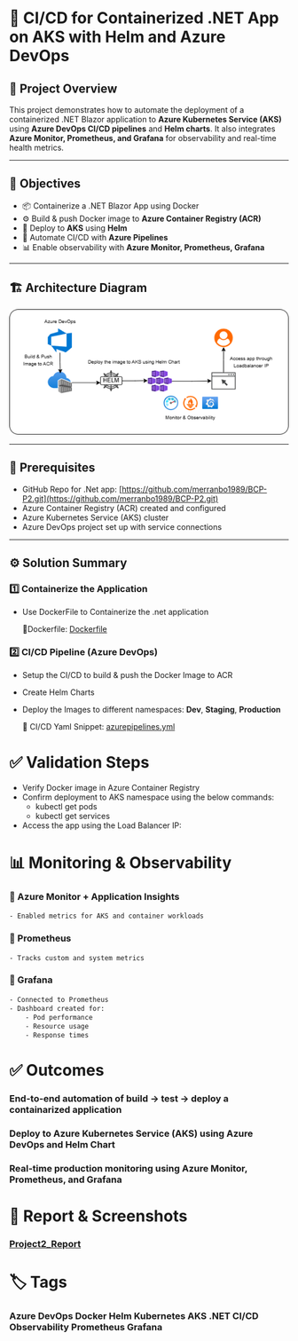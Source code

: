 # 🚀 CI/CD for Containerized .NET App on AKS with Helm and Azure DevOps

## 📌 Project Overview

This project demonstrates how to automate the deployment of a containerized .NET Blazor application to **Azure Kubernetes Service (AKS)** using **Azure DevOps CI/CD pipelines** and **Helm charts**. It also integrates **Azure Monitor, Prometheus, and Grafana** for observability and real-time health metrics.

---

## 🎯 Objectives

- 📦 Containerize a .NET Blazor App using Docker
- ⚙️ Build & push Docker image to **Azure Container Registry (ACR)**
- 🚀 Deploy to **AKS** using **Helm**
- 🔄 Automate CI/CD with **Azure Pipelines**
- 📊 Enable observability with **Azure Monitor, Prometheus, Grafana**

---

## 🏗️ Architecture Diagram

![Architecture Diagram](../Architecture_Diagrams/Project2.png) <!-- Update this path if needed -->

---

## 🔧 Prerequisites

- GitHub Repo for .Net app: [https://github.com/merranbo1989/BCP-P2.git](https://github.com/merranbo1989/BCP-P2.git)
- Azure Container Registry (ACR) created and configured
- Azure Kubernetes Service (AKS) cluster
- Azure DevOps project set up with service connections

---

## ⚙️ Solution Summary

### 1️⃣ Containerize the Application

- Use DockerFile to Containerize the .net application
	
	🔧Dockerfile: [Dockerfile](Project2_Dockerfile.txt)

### 2️⃣ CI/CD Pipeline (Azure DevOps)
- Setup the CI/CD to build & push the Docker Image to ACR
- Create Helm Charts
- Deploy the Images to different namespaces: **Dev**, **Staging**, **Production**

	🔧 CI/CD Yaml Snippet: [azurepipelines.yml](azurepipelines.yml)

# ✅ Validation Steps
- Verify Docker image in Azure Container Registry
- Confirm deployment to AKS namespace using the below commands:
	- kubectl get pods
	- kubectl get services
- Access the app using the Load Balancer IP:

# 📊 Monitoring & Observability
### 🔹 Azure Monitor + Application Insights
	- Enabled metrics for AKS and container workloads

### 🔹 Prometheus
	- Tracks custom and system metrics

### 🔹 Grafana
	- Connected to Prometheus
	- Dashboard created for:
		- Pod performance
		- Resource usage
		- Response times

# ✅ Outcomes
  ### End-to-end automation of build → test → deploy a containarized application
  ### Deploy to Azure Kubernetes Service (AKS) using Azure DevOps and Helm Chart
  ### Real-time production monitoring using Azure Monitor, Prometheus, and Grafana

# 📸 Report & Screenshots
   ### [Project2_Report](Report_Project2.pdf)
  
# 🏷️ Tags
   ### Azure DevOps Docker Helm Kubernetes AKS .NET CI/CD Observability Prometheus Grafana

